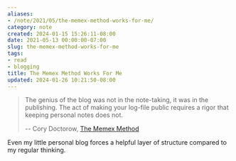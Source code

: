 ```yaml
---
aliases:
- /note/2021/05/the-memex-method-works-for-me/
category: note
created: 2024-01-15 15:26:11-08:00
date: 2021-05-13 00:00:00-07:00
slug: the-memex-method-works-for-me
tags:
- read
- blogging
title: The Memex Method Works For Me
updated: 2024-01-26 10:21:50-08:00
---
```


> 
 > The genius of the blog was not in the note-taking, it was in the publishing.
 > The act of making your log-file public requires a rigor that keeping personal
 > notes does not.
 > 
 > -- Cory Doctorow, [The Memex Method](https://doctorow.medium.com/the-memex-method-238c71f2fb46)

Even my little personal blog forces a helpful layer of structure compared to my regular thinking.